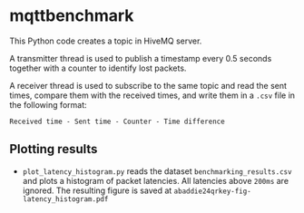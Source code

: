 # mqttbenchmark

This Python code creates a topic in HiveMQ server.

A transmitter thread is used to publish a timestamp every 0.5 seconds together with a counter to identify lost packets.

A receiver thread is used to subscribe to the same topic and read the sent times, compare them with the received times, and write them in a `.csv` file in the following format:

```Received time - Sent time - Counter - Time difference ```

## Plotting results

- `plot_latency_histogram.py` reads the dataset `benchmarking_results.csv` and plots a histogram of packet latencies. All latencies above `200ms` are ignored. The resulting figure is saved at `abaddie24qrkey-fig-latency_histogram.pdf`
